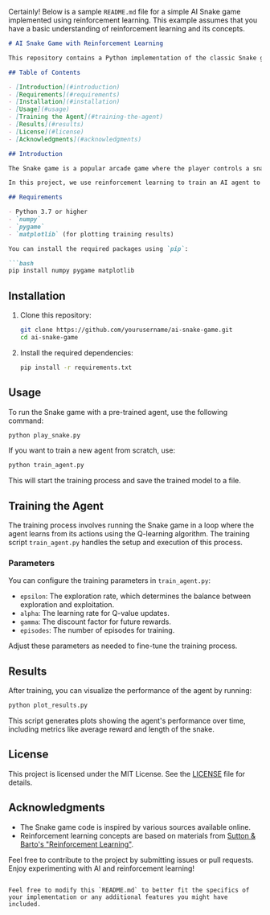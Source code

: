 Certainly! Below is a sample `README.md` file for a simple AI Snake game implemented using reinforcement learning. This example assumes that you have a basic understanding of reinforcement learning and its concepts.

```markdown
# AI Snake Game with Reinforcement Learning

This repository contains a Python implementation of the classic Snake game, where the snake is controlled by a reinforcement learning (RL) agent. The RL agent is trained using Q-learning to play the game optimally.

## Table of Contents

- [Introduction](#introduction)
- [Requirements](#requirements)
- [Installation](#installation)
- [Usage](#usage)
- [Training the Agent](#training-the-agent)
- [Results](#results)
- [License](#license)
- [Acknowledgments](#acknowledgments)

## Introduction

The Snake game is a popular arcade game where the player controls a snake that moves around the screen, eating food and growing longer. The objective is to avoid colliding with the walls or itself while maximizing the length of the snake.

In this project, we use reinforcement learning to train an AI agent to play the Snake game. Specifically, we employ Q-learning, a model-free RL algorithm, to learn an optimal policy for controlling the snake.

## Requirements

- Python 3.7 or higher
- `numpy`
- `pygame`
- `matplotlib` (for plotting training results)

You can install the required packages using `pip`:

```bash
pip install numpy pygame matplotlib
```

## Installation

1. Clone this repository:

    ```bash
    git clone https://github.com/yourusername/ai-snake-game.git
    cd ai-snake-game
    ```

2. Install the required dependencies:

    ```bash
    pip install -r requirements.txt
    ```

## Usage

To run the Snake game with a pre-trained agent, use the following command:

```bash
python play_snake.py
```

If you want to train a new agent from scratch, use:

```bash
python train_agent.py
```

This will start the training process and save the trained model to a file.

## Training the Agent

The training process involves running the Snake game in a loop where the agent learns from its actions using the Q-learning algorithm. The training script `train_agent.py` handles the setup and execution of this process.

### Parameters

You can configure the training parameters in `train_agent.py`:

- `epsilon`: The exploration rate, which determines the balance between exploration and exploitation.
- `alpha`: The learning rate for Q-value updates.
- `gamma`: The discount factor for future rewards.
- `episodes`: The number of episodes for training.

Adjust these parameters as needed to fine-tune the training process.

## Results

After training, you can visualize the performance of the agent by running:

```bash
python plot_results.py
```

This script generates plots showing the agent's performance over time, including metrics like average reward and length of the snake.

## License

This project is licensed under the MIT License. See the [LICENSE](LICENSE) file for details.

## Acknowledgments

- The Snake game code is inspired by various sources available online.
- Reinforcement learning concepts are based on materials from [Sutton & Barto's "Reinforcement Learning"](http://incompleteideas.net/book/the-book.html).

Feel free to contribute to the project by submitting issues or pull requests. Enjoy experimenting with AI and reinforcement learning!

```

Feel free to modify this `README.md` to better fit the specifics of your implementation or any additional features you might have included.
